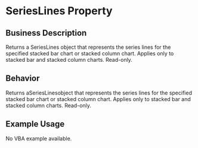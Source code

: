 # SeriesLines Property

## Business Description
Returns a SeriesLines object that represents the series lines for the specified stacked bar chart or stacked column chart. Applies only to stacked bar and stacked column charts. Read-only.

## Behavior
Returns aSeriesLinesobject that represents the series lines for the specified stacked bar chart or stacked column chart. Applies only to stacked bar and stacked column charts. Read-only.

## Example Usage
No VBA example available.